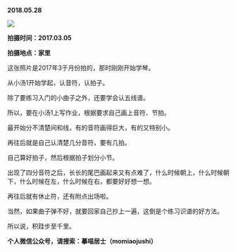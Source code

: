 
          
            
**2018.05.28**



![](//upload-images.jianshu.io/upload_images/51001-41781f741aad4d0f.jpg)




**拍摄时间：2017.03.05**

**拍摄地点：家里**

这张照片是2017年3于月份拍的，那时刚刚开始学琴。

从小汤1开始学起，认音符，认拍子。

除了要练习入门的小曲子之外，还要学会认五线谱。

所以，要在小汤1上写作业，根据要求自己画上音符、节拍。

最开始分不清楚间和线，有的音符画得巨大，有的又特别小。

再往后就是自己认清楚几分音符，要有几拍。

自己算好拍子，然后根据拍子划分小节。

出现了四分音符之后，长长的尾巴画起来又有点难了，什么时候朝上，什么时候朝下，什么时候在左，什么时候在右，都要好好想一想。

再往后就有休止符，还有附点出场啦。

当然，如果曲子弹不好，就要回家自己抄上一遍，这倒是个练习识谱的好方法。

所以说，积跬步至千里。


**个人微信公众号，请搜索：摹喵居士（momiaojushi）**

          
        